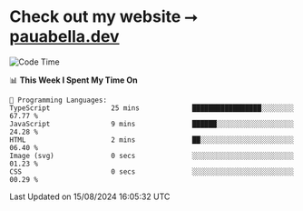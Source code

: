# Check out my website ⭢ [pauabella.dev](https://pauabella.dev)

<!--START_SECTION:waka-->
![Code Time](http://img.shields.io/badge/Code%20Time-3%2C643%20hrs-blue)

📊 **This Week I Spent My Time On** 

```text
💬 Programming Languages: 
TypeScript               25 mins             █████████████████░░░░░░░░   67.77 % 
JavaScript               9 mins              ██████░░░░░░░░░░░░░░░░░░░   24.28 % 
HTML                     2 mins              ██░░░░░░░░░░░░░░░░░░░░░░░   06.40 % 
Image (svg)              0 secs              ░░░░░░░░░░░░░░░░░░░░░░░░░   01.23 % 
CSS                      0 secs              ░░░░░░░░░░░░░░░░░░░░░░░░░   00.29 % 
```


 Last Updated on 15/08/2024 16:05:32 UTC
<!--END_SECTION:waka-->
